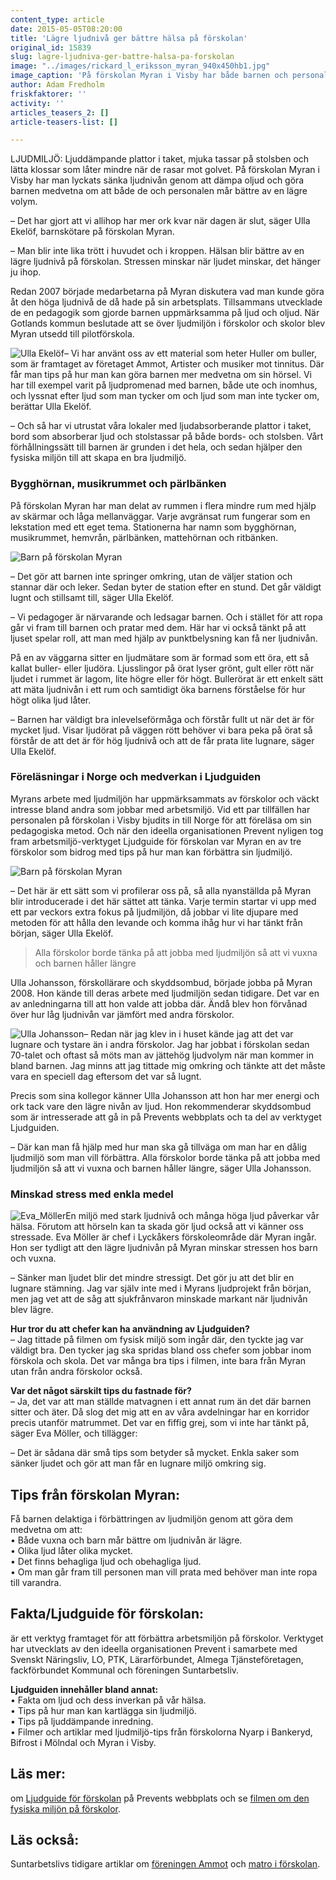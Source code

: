 ```yaml
---
content_type: article
date: 2015-05-05T08:20:00
title: 'Lägre ljudnivå ger bättre hälsa på förskolan'
original_id: 15839
slug: lagre-ljudniva-ger-battre-halsa-pa-forskolan
image: "../images/rickard_l_eriksson_myran_940x450hb1.jpg"
image_caption: 'På förskolan Myran i Visby har både barnen och personalen mer energi och ork tack vare att man har lyckats sänka ljudnivån. Receptet är en kombination av pedagogik och ljuddämpande material.'
author: Adam Fredholm
friskfaktorer: ''
activity: ''
articles_teasers_2: []
article-teasers-list: []

---
```


LJUDMILJÖ: Ljuddämpande plattor i taket, mjuka tassar på stolsben och lätta klossar som låter mindre när de rasar mot golvet. På förskolan Myran i Visby har man lyckats sänka ljudnivån genom att dämpa oljud och göra barnen medvetna om att både de och personalen mår bättre av en lägre volym.

– Det har gjort att vi allihop har mer ork kvar när dagen är slut, säger Ulla Ekelöf, barnskötare på förskolan Myran.

– Man blir inte lika trött i huvudet och i kroppen. Hälsan blir bättre av en lägre ljudnivå på förskolan. Stressen minskar när ljudet minskar, det hänger ju ihop.

Redan 2007 började medarbetarna på Myran diskutera vad man kunde göra åt den höga ljudnivå de då hade på sin arbetsplats. Tillsammans utvecklade de en pedagogik som gjorde barnen uppmärksamma på ljud och oljud. När Gotlands kommun beslutade att se över ljudmiljön i förskolor och skolor blev Myran utsedd till pilotförskola.

![Ulla Ekelöf](https://www.suntarbetsliv.se/wp-content/uploads/2015/05/ulla_ekelof_160x205ab-1.jpg "Ulla Ekelöf")– Vi har använt oss av ett material som heter Huller om buller, som är framtaget av företaget Ammot, Artister och musiker mot tinnitus. Där får man tips på hur man kan göra barnen mer medvetna om sin hörsel. Vi har till exempel varit på ljudpromenad med barnen, både ute och inomhus, och lyssnat efter ljud som man tycker om och ljud som man inte tycker om, berättar Ulla Ekelöf.

– Och så har vi utrustat våra lokaler med ljudabsorberande plattor i taket, bord som absorberar ljud och stolstassar på både bords- och stolsben. Vårt förhållningssätt till barnen är grunden i det hela, och sedan hjälper den fysiska miljön till att skapa en bra ljudmiljö.

### Bygghörnan, musikrummet och pärlbänken

På förskolan Myran har man delat av rummen i flera mindre rum med hjälp av skärmar och låga mellanväggar. Varje avgränsat rum fungerar som en lekstation med ett eget tema. Stationerna har namn som bygghörnan, musikrummet, hemvrån, pärlbänken, mattehörnan och ritbänken.

![Barn på förskolan Myran](https://www.suntarbetsliv.se/wp-content/uploads/2015/05/rickard_l_eriksson_myran_600x250ab-1.jpg "Barn på förskolan Myran")

– Det gör att barnen inte springer omkring, utan de väljer station och stannar där och leker. Sedan byter de station efter en stund. Det går väldigt lugnt och stillsamt till, säger Ulla Ekelöf.

– Vi pedagoger är närvarande och ledsagar barnen. Och i stället för att ropa går vi fram till barnen och pratar med dem. Här har vi också tänkt på att ljuset spelar roll, att man med hjälp av punktbelysning kan få ner ljudnivån.

På en av väggarna sitter en ljudmätare som är formad som ett öra, ett så kallat buller- eller ljudöra. Ljusslingor på örat lyser grönt, gult eller rött när ljudet i rummet är lagom, lite högre eller för högt. Bullerörat är ett enkelt sätt att mäta ljudnivån i ett rum och samtidigt öka barnens förståelse för hur högt olika ljud låter.

– Barnen har väldigt bra inlevelseförmåga och förstår fullt ut när det är för mycket ljud. Visar ljudörat på väggen rött behöver vi bara peka på örat så förstår de att det är för hög ljudnivå och att de får prata lite lugnare, säger Ulla Ekelöf.

### Föreläsningar i Norge och medverkan i Ljudguiden

Myrans arbete med ljudmiljön har uppmärksammats av förskolor och väckt intresse bland andra som jobbar med arbetsmiljö. Vid ett par tillfällen har personalen på förskolan i Visby bjudits in till Norge för att föreläsa om sin pedagogiska metod. Och när den ideella organisationen Prevent nyligen tog fram arbetsmiljö-verktyget Ljudguide för förskolan var Myran en av tre förskolor som bidrog med tips på hur man kan förbättra sin ljudmiljö.

![Barn på förskolan Myran](https://www.suntarbetsliv.se/wp-content/uploads/2015/05/rickard_l_eriksson_600x250ab2-1.jpg "Barn på förskolan Myran")

– Det här är ett sätt som vi profilerar oss på, så alla nyanställda på Myran blir introducerade i det här sättet att tänka. Varje termin startar vi upp med ett par veckors extra fokus på ljudmiljön, då jobbar vi lite djupare med metoden för att hålla den levande och komma ihåg hur vi har tänkt från början, säger Ulla Ekelöf.

> Alla förskolor borde tänka på att jobba med ljudmiljön så att vi vuxna och barnen håller längre

Ulla Johansson, förskollärare och skyddsombud, började jobba på Myran 2008. Hon kände till deras arbete med ljudmiljön sedan tidigare. Det var en av anledningarna till att hon valde att jobba där. Ändå blev hon förvånad över hur låg ljudnivån var jämfört med andra förskolor.

![Ulla Johansson](https://www.suntarbetsliv.se/wp-content/uploads/2015/05/ulla_johansson_160x205ab-1.jpg "Ulla Johansson")– Redan när jag klev in i huset kände jag att det var lugnare och tystare än i andra förskolor. Jag har jobbat i förskolan sedan 70-talet och oftast så möts man av jättehög ljudvolym när man kommer in bland barnen. Jag minns att jag tittade mig omkring och tänkte att det måste vara en speciell dag eftersom det var så lugnt.

Precis som sina kollegor känner Ulla Johansson att hon har mer energi och ork tack vare den lägre nivån av ljud. Hon rekommenderar skyddsombud som är intresserade att gå in på Prevents webbplats och ta del av verktyget Ljudguiden.

– Där kan man få hjälp med hur man ska gå tillväga om man har en dålig ljudmiljö som man vill förbättra. Alla förskolor borde tänka på att jobba med ljudmiljön så att vi vuxna och barnen håller längre, säger Ulla Johansson.

### Minskad stress med enkla medel

![Eva_Möller](https://www.suntarbetsliv.se/wp-content/uploads/2015/05/eva_moller_155x200ab-1.jpg "Eva Möller")En miljö med stark ljudnivå och många höga ljud påverkar vår hälsa. Förutom att hörseln kan ta skada gör ljud också att vi känner oss stressade. Eva Möller är chef i Lyckåkers förskoleområde där Myran ingår. Hon ser tydligt att den lägre ljudnivån på Myran minskar stressen hos barn och vuxna.

– Sänker man ljudet blir det mindre stressigt. Det gör ju att det blir en lugnare stämning. Jag var själv inte med i Myrans ljudprojekt från början, men jag vet att de såg att sjukfrånvaron minskade markant när ljudnivån blev lägre.

**Hur tror du att chefer kan ha användning av Ljudguiden?**  
– Jag tittade på filmen om fysisk miljö som ingår där, den tyckte jag var väldigt bra. Den tycker jag ska spridas bland oss chefer som jobbar inom förskola och skola. Det var många bra tips i filmen, inte bara från Myran utan från andra förskolor också.

**Var det något särskilt tips du fastnade för?**  
– Ja, det var att man ställde matvagnen i ett annat rum än det där barnen sitter och äter. Då slog det mig att en av våra avdelningar har en korridor precis utanför matrummet. Det var en fiffig grej, som vi inte har tänkt på, säger Eva Möller, och tillägger:

– Det är sådana där små tips som betyder så mycket. Enkla saker som sänker ljudet och gör att man får en lugnare miljö omkring sig.

Tips från förskolan Myran:
--------------------------

Få barnen delaktiga i förbättringen av ljudmiljön genom att göra dem medvetna om att:  
• Både vuxna och barn mår bättre om ljudnivån är lägre.  
• Olika ljud låter olika mycket.  
• Det finns behagliga ljud och obehagliga ljud.  
• Om man går fram till personen man vill prata med behöver man inte ropa till varandra.

Fakta/Ljudguide för förskolan:
------------------------------

är ett verktyg framtaget för att förbättra arbetsmiljön på förskolor. Verktyget har utvecklats av den ideella organisationen Prevent i samarbete med Svenskt Näringsliv, LO, PTK, Lärarförbundet, Almega Tjänsteföretagen, fackförbundet Kommunal och föreningen Suntarbetsliv.

**Ljudguiden innehåller bland annat:**  
• Fakta om ljud och dess inverkan på vår hälsa.  
• Tips på hur man kan kartlägga sin ljudmiljö.  
• Tips på ljuddämpande inredning.  
• Filmer och artiklar med ljudmiljö-tips från förskolorna Nyarp i Bankeryd, Bifrost i Mölndal och Myran i Visby.

Läs mer:
--------

om [Ljudguide för förskolan](http://www.prevent.se/ljudguideforskolan "Ljudguide för förskolan") på Prevents webbplats och se [filmen om den fysiska miljön på förskolor](http://www.prevent.se/ljudguideforskolan/goda-exempel/inredning/ "Fysisk miljö i förskolan").

Läs också:
----------

Suntarbetslivs tidigare artiklar om [föreningen Ammot](https://www.suntarbetsliv.se/artiklar/friska-lokaler/oronrevy-visar-hur-forskolan-kan-minska-ljudstressen/ "Ammot") och [matro i förskolan](https://www.suntarbetsliv.se/artiklar/friska-lokaler/manga-vagar-till-oronro-och-matro-i-forskolan/ "Matro i förskolan").

